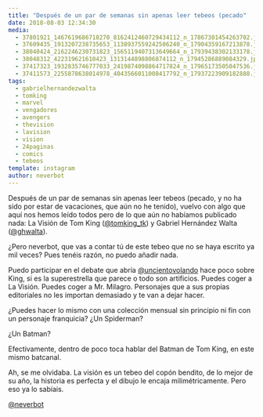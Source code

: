 ```yaml
---
title: "Después de un par de semanas sin apenas leer tebeos (pecado"
date: 2018-08-03 12:34:30
media: 
  - 37801921_1467619686718270_8162412460729434112_n_17867301454263702.jpg
  - 37609435_1913207238735653_1138937559242506240_n_17904359167213878.jpg
  - 38040424_2162246230731823_1565119407313649664_n_17939438302133178.jpg
  - 38048312_422319621610423_1313144898806874112_n_17945286889084329.jpg
  - 37417323_1932835746777033_2419874098864717824_n_17965173505047536.jpg
  - 37411573_2255878638014978_4043566011008417792_n_17937223909182888.jpg
tags: 
  - gabrielhernandezwalta
  - tomking
  - marvel
  - vengadores
  - avengers
  - thevision
  - lavision
  - vision
  - 24paginas
  - comics
  - tebeos
template: instagram
author: neverbot
---
```


Después de un par de semanas sin apenas leer tebeos (pecado, y no ha sido por estar de vacaciones, que aún no he tenido), vuelvo con algo que aquí nos hemos leído todos pero de lo que aún no habíamos publicado nada: La Visión de Tom King ([@tomking_tk](https://instagram.com/tomking_tk)) y Gabriel Hernández Walta ([@ghwalta](https://instagram.com/ghwalta)).


¿Pero neverbot, que vas a contar tú de este tebeo que no se haya escrito ya mil veces? Pues tenéis razón, no puedo añadir nada.


Puedo participar en el debate que abría [@uncientovolando](https://instagram.com/uncientovolando) hace poco sobre King, si es la superestrella que parece o todo son artificios. Puedes coger a La Visión. Puedes coger a Mr. Milagro. Personajes que a sus propias editoriales no les importan demasiado y te van a dejar hacer.


¿Puedes hacer lo mismo con una colección mensual sin principio ni fin con un personaje franquicia? ¿Un Spiderman?


¿Un Batman?


Efectivamente, dentro de poco toca hablar del Batman de Tom King, en este mismo batcanal.


Ah, se me olvidaba. La visión es un tebeo del copón bendito, de lo mejor de su año, la historia es perfecta y el dibujo le encaja milimétricamente. Pero eso ya lo sabíais.


[@neverbot](https://instagram.com/neverbot)
